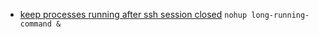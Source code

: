 + [keep processes running after ssh session closed](http://askubuntu.com/questions/8653/how-to-keep-processes-running-after-ending-ssh-session)
`nohup long-running-command &`
